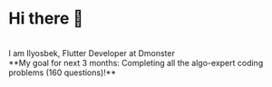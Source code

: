 
<h1>Hi there 👋</h1> </br>
I am Ilyosbek, Flutter Developer at Dmonster</br>
**My goal for next 3 months: Completing all the algo-expert coding problems (160 questions)!**


